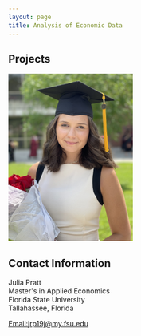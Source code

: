 ```yaml
---
layout: page
title: Analysis of Economic Data
---
```


##  Projects
<a> 
<img src="IMG_2990.jpeg" alt="pmb" width="250"/>
</a>

## Contact Information 

Julia Pratt <br/>
Master's in Applied Economics <br/>
Florida State University <br/>
Tallahassee, Florida <br/>

[Email:jrp19j@my.fsu.edu](mailto:jrp19j@my.fsu.edu)

